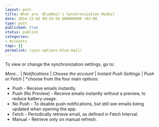 ```yaml
---
layout: post
title: What are  BlueMail's Synchronization Modes?
date: 2014-12-03 09:24:56.000000000 +02:00
type: post
published: true
status: publish
categories:
- Accounts
tags: []
permalink: /sync-options-blue-mail/
---
```


To view or change the synchronization settings, go to:

*More...* \| *Notifications* \| *Choose the account* \| *Instant Push Settings* \| *Push or Fetch* \| *choose from the four main options:

* Push - Receive emails instantly.
* Push (No Preview) - Receive emails instantly without a preview, to reduce battery usage.
* No Push - To disable push notifications, but still see emails being updated when opening the app.
* Fetch - Periodically retrieve email, as defined in Fetch Interval.
* Manual - Retrieve only on manual refresh.

